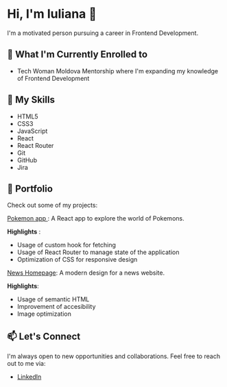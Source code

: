 # Hi, I'm Iuliana 👋 

I'm a motivated person pursuing a career in Frontend Development.

## 🌱 What I'm Currently Enrolled to
- Tech Woman Moldova Mentorship where I'm expanding my knowledge of Frontend Development

## 🚀 My Skills

- HTML5
- CSS3
- JavaScript
- React
- React Router
- Git
- GitHub
- Jira

## 💼 Portfolio

Check out some of my projects:

<a href="https://pokeapp-snowy.vercel.app/page/1" target="_blank">Pokemon app </a>: A React app to explore the world of Pokemons. 

**Highlights** :
- Usage of custom hook for fetching
- Usage of React Router to manage state of the application
- Optimization of CSS for responsive design

[News Homepage](https://iuliana-antochi.github.io/news-homepage-main/): A modern design for a news website.

**Highlights**:
 - Usage of semantic HTML
 - Improvement of accesibility
 - Image optimization

## 📫 Let's Connect

I'm always open to new opportunities and collaborations. Feel free to reach out to me via:

- [LinkedIn](https://www.linkedin.com/in/iuliana-antochi/)

